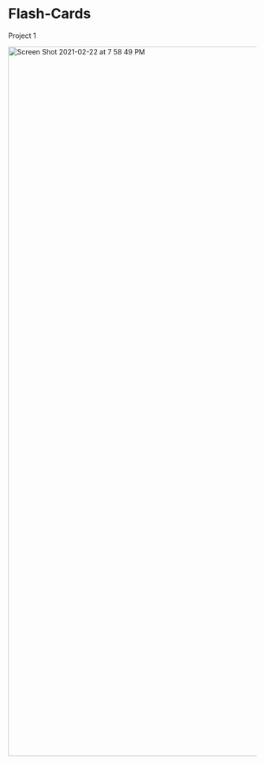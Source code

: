 # Flash-Cards
Project 1

<img width="1440" alt="Screen Shot 2021-02-22 at 7 58 49 PM" src="https://user-images.githubusercontent.com/35944206/108797473-8090cb00-7548-11eb-9052-c39c25b7e99c.png">

